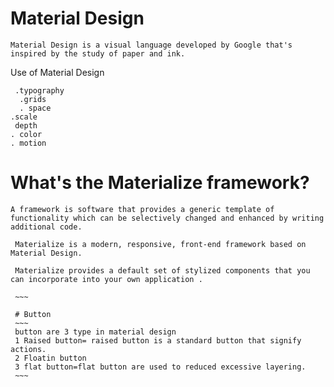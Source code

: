 # Material Design
~~~
Material Design is a visual language developed by Google that's inspired by the study of paper and ink. 
~~~
Use of  Material Design
~~~
 .typography
  .grids
  . space
.scale
 depth
. color
. motion
~~~
# What's the Materialize framework?
~~~~
A framework is software that provides a generic template of functionality which can be selectively changed and enhanced by writing additional code.

 Materialize is a modern, responsive, front-end framework based on Material Design.

 Materialize provides a default set of stylized components that you can incorporate into your own application .

 ~~~

 # Button
 ~~~
 button are 3 type in material design
 1 Raised button= raised button is a standard button that signify actions.
 2 Floatin button
 3 flat button=flat button are used to reduced excessive layering.
 ~~~
 





   
